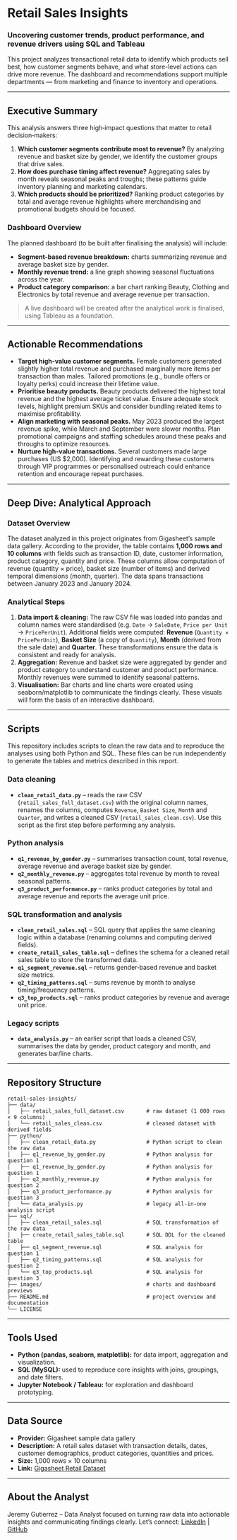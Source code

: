 # Retail Sales Insights

### Uncovering customer trends, product performance, and revenue drivers using SQL and Tableau

This project analyzes transactional retail data to identify which products sell best, how customer segments behave, and what store-level actions can drive more revenue. The dashboard and recommendations support multiple departments — from marketing and finance to inventory and operations.

---

## Executive Summary

This analysis answers three high‑impact questions that matter to retail decision‑makers:

1. **Which customer segments contribute most to revenue?** By analyzing revenue and basket size by gender, we identify the customer groups that drive sales.
2. **How does purchase timing affect revenue?** Aggregating sales by month reveals seasonal peaks and troughs; these patterns guide inventory planning and marketing calendars.
3. **Which products should be prioritized?** Ranking product categories by total and average revenue highlights where merchandising and promotional budgets should be focused.

### Dashboard Overview

The planned dashboard (to be built after finalising the analysis) will include:

- **Segment‑based revenue breakdown:** charts summarizing revenue and average basket size by gender.
- **Monthly revenue trend:** a line graph showing seasonal fluctuations across the year.
- **Product category comparison:** a bar chart ranking Beauty, Clothing and Electronics by total revenue and average revenue per transaction.

> A live dashboard will be created after the analytical work is finalised, using Tableau as a foundation.

---

## Actionable Recommendations

- **Target high‑value customer segments.** Female customers generated slightly higher total revenue and purchased marginally more items per transaction than males. Tailored promotions (e.g., bundle offers or loyalty perks) could increase their lifetime value. 
- **Prioritise beauty products.** Beauty products delivered the highest total revenue and the highest average ticket value. Ensure adequate stock levels, highlight premium SKUs and consider bundling related items to maximise profitability. 
- **Align marketing with seasonal peaks.** May 2023 produced the largest revenue spike, while March and September were slower months. Plan promotional campaigns and staffing schedules around these peaks and throughs to optimize resources.
- **Nurture high‑value transactions.** Several customers made large purchases (US $2,000). Identifying and rewarding these customers through VIP programmes or personalised outreach could enhance retention and encourage repeat purchases.

---

## Deep Dive: Analytical Approach

### Dataset Overview

The dataset analyzed in this project originates from Gigasheet’s sample data gallery. According to the provider, the table contains **1,000 rows and 10 columns** with fields such as transaction ID, date, customer information, product category, quantity and price. These columns allow computation of revenue (quantity × price), basket size (number of items) and derived temporal dimensions (month, quarter). The data spans transactions between January 2023 and January 2024.

### Analytical Steps

1. **Data import & cleaning:** The raw CSV file was loaded into pandas and column names were standardised (e.g. `Date` → `SaleDate`, `Price per Unit` → `PricePerUnit`). Additional fields were computed: **Revenue** (`Quantity × PricePerUnit`), **Basket Size** (a copy of `Quantity`), **Month** (derived from the sale date) and **Quarter**. These transformations ensure the data is consistent and ready for analysis.
2. **Aggregation:** Revenue and basket size were aggregated by gender and product category to understand customer and product performance. Monthly revenues were summed to identify seasonal patterns.
3. **Visualisation:** Bar charts and line charts were created using seaborn/matplotlib to communicate the findings clearly. These visuals will form the basis of an interactive dashboard.

---

## Scripts

This repository includes scripts to clean the raw data and to reproduce the analyses using both Python and SQL. These files can be run independently to generate the tables and metrics described in this report.

### Data cleaning

- **`clean_retail_data.py`** – reads the raw CSV (`retail_sales_full_dataset.csv`) with the original column names, renames the columns, computes `Revenue`, `Basket Size`, `Month` and `Quarter`, and writes a cleaned CSV (`retail_sales_clean.csv`). Use this script as the first step before performing any analysis.

### Python analysis

- **`q1_revenue_by_gender.py`** – summarises transaction count, total revenue, average revenue and average basket size by gender.
- **`q2_monthly_revenue.py`** – aggregates total revenue by month to reveal seasonal patterns.
- **`q3_product_performance.py`** – ranks product categories by total and average revenue and reports the average unit price.

### SQL transformation and analysis

- **`clean_retail_sales.sql`** – SQL query that applies the same cleaning logic within a database (renaming columns and computing derived fields).
- **`create_retail_sales_table.sql`** – defines the schema for a cleaned retail sales table to store the transformed data.
- **`q1_segment_revenue.sql`** – returns gender‑based revenue and basket size metrics.
- **`q2_timing_patterns.sql`** – sums revenue by month to analyse timing/frequency patterns.
- **`q3_top_products.sql`** – ranks product categories by revenue and average unit price.

### Legacy scripts

- **`data_analysis.py`** – an earlier script that loads a cleaned CSV, summarises the data by gender, product category and month, and generates bar/line charts.

---

## Repository Structure

```
retail-sales-insights/
├── data/
│   ├── retail_sales_full_dataset.csv       # raw dataset (1 000 rows × 9 columns)
│   └── retail_sales_clean.csv              # cleaned dataset with derived fields
├── python/
│   ├── clean_retail_data.py                # Python script to clean the raw data
│   ├── q1_revenue_by_gender.py             # Python analysis for question 1
│   ├── q1_revenue_by_gender.py             # Python analysis for question 1
│   ├── q2_monthly_revenue.py               # Python analysis for question 2
│   ├── q3_product_performance.py           # Python analysis for question 3
│   └── data_analysis.py                    # legacy all‑in‑one analysis script
├── sql/
│   ├── clean_retail_sales.sql              # SQL transformation of the raw data
│   ├── create_retail_sales_table.sql       # SQL DDL for the cleaned table
│   ├── q1_segment_revenue.sql              # SQL analysis for question 1
│   ├── q2_timing_patterns.sql              # SQL analysis for question 2
│   └── q3_top_products.sql                 # SQL analysis for question 3
├── images/                                 # charts and dashboard previews
├── README.md                               # project overview and documentation
└── LICENSE
```

---

## Tools Used

- **Python (pandas, seaborn, matplotlib):** for data import, aggregation and visualization.
- **SQL (MySQL):** used to reproduce core insights with joins, groupings, and date filters.
- **Jupyter Notebook / Tableau:** for exploration and dashboard prototyping.

---

## Data Source

- **Provider:** Gigasheet sample data gallery
- **Description:** A retail sales dataset with transaction details, dates, customer demographics, product categories, quantities and prices.
- **Size:** 1,000 rows × 10 columns
- **Link:** [Gigasheet Retail Dataset](https://www.gigasheet.com/sample-data/retail-sales-dataset)

---

## About the Analyst

Jeremy Gutierrez – Data Analyst focused on turning raw data into actionable insights and communicating findings clearly. 
Let’s connect: [LinkedIn](https://www.linkedin.com/in/jeremy-gutierrez-4502391bb/) | [GitHub](https://github.com/JZambrana1612) 
